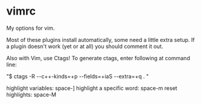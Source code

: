 vimrc
=====

My options for vim. 

Most of these plugins install automatically, some need a little extra setup.
If a plugin doesn't work (yet or at all) you should comment it out.

Also with Vim, use Ctags!
To generate ctags, enter following at command line:

"$ ctags -R --c++-kinds=+p --fields=+iaS --extra=+q . "

highlight variables: space-]
highlight a specific word: space-m
reset highlights: space-M

